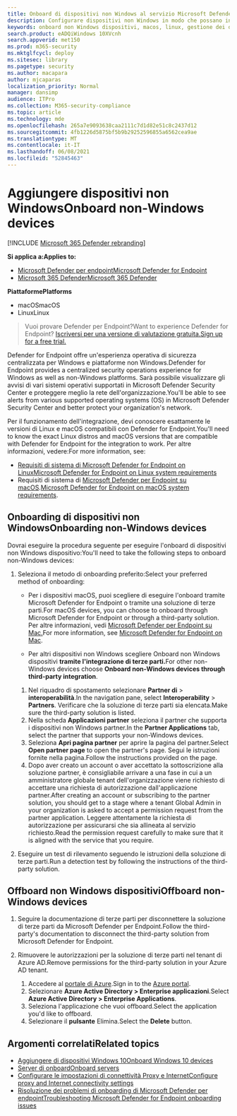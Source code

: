 ```yaml
---
title: Onboard di dispositivi non Windows al servizio Microsoft Defender for Endpoint
description: Configurare dispositivi non Windows in modo che possano inviare i dati del sensore al servizio Microsoft Defender for Endpoint.
keywords: onboard non Windows dispositivi, macos, linux, gestione dei dispositivi, configurare Microsoft Defender per dispositivi endpoint
search.product: eADQiWindows 10XVcnh
search.appverid: met150
ms.prod: m365-security
ms.mktglfcycl: deploy
ms.sitesec: library
ms.pagetype: security
ms.author: macapara
author: mjcaparas
localization_priority: Normal
manager: dansimp
audience: ITPro
ms.collection: M365-security-compliance
ms.topic: article
ms.technology: mde
ms.openlocfilehash: 265a7e9093638caa2111c7d1d82e51c8c2437d12
ms.sourcegitcommit: 4fb1226d5875bf5b9b29252596855a6562cea9ae
ms.translationtype: MT
ms.contentlocale: it-IT
ms.lasthandoff: 06/08/2021
ms.locfileid: "52845463"
---
```

# <a name="onboard-non-windows-devices"></a><span data-ttu-id="65ccd-104">Aggiungere dispositivi non Windows</span><span class="sxs-lookup"><span data-stu-id="65ccd-104">Onboard non-Windows devices</span></span>

[!INCLUDE [Microsoft 365 Defender rebranding](../../includes/microsoft-defender.md)]


<span data-ttu-id="65ccd-105">**Si applica a:**</span><span class="sxs-lookup"><span data-stu-id="65ccd-105">**Applies to:**</span></span>
- [<span data-ttu-id="65ccd-106">Microsoft Defender per endpoint</span><span class="sxs-lookup"><span data-stu-id="65ccd-106">Microsoft Defender for Endpoint</span></span>](https://go.microsoft.com/fwlink/p/?linkid=2154037)
- [<span data-ttu-id="65ccd-107">Microsoft 365 Defender</span><span class="sxs-lookup"><span data-stu-id="65ccd-107">Microsoft 365 Defender</span></span>](https://go.microsoft.com/fwlink/?linkid=2118804)

<span data-ttu-id="65ccd-108">**Piattaforme**</span><span class="sxs-lookup"><span data-stu-id="65ccd-108">**Platforms**</span></span>
- <span data-ttu-id="65ccd-109">macOS</span><span class="sxs-lookup"><span data-stu-id="65ccd-109">macOS</span></span>
- <span data-ttu-id="65ccd-110">Linux</span><span class="sxs-lookup"><span data-stu-id="65ccd-110">Linux</span></span>

><span data-ttu-id="65ccd-111">Vuoi provare Defender per Endpoint?</span><span class="sxs-lookup"><span data-stu-id="65ccd-111">Want to experience Defender for Endpoint?</span></span> [<span data-ttu-id="65ccd-112">Iscriversi per una versione di valutazione gratuita.</span><span class="sxs-lookup"><span data-stu-id="65ccd-112">Sign up for a free trial.</span></span>](https://www.microsoft.com/microsoft-365/windows/microsoft-defender-atp?ocid=docs-wdatp-nonwindows-abovefoldlink) 

<span data-ttu-id="65ccd-113">Defender for Endpoint offre un'esperienza operativa di sicurezza centralizzata per Windows e piattaforme non Windows.</span><span class="sxs-lookup"><span data-stu-id="65ccd-113">Defender for Endpoint provides a centralized security operations experience for Windows as well as non-Windows platforms.</span></span> <span data-ttu-id="65ccd-114">Sarà possibile visualizzare gli avvisi di vari sistemi operativi supportati in Microsoft Defender Security Center e proteggere meglio la rete dell'organizzazione.</span><span class="sxs-lookup"><span data-stu-id="65ccd-114">You'll be able to see alerts from various supported operating systems (OS) in Microsoft Defender Security Center and better protect your organization's network.</span></span> 

<span data-ttu-id="65ccd-115">Per il funzionamento dell'integrazione, devi conoscere esattamente le versioni di Linux e macOS compatibili con Defender for Endpoint.</span><span class="sxs-lookup"><span data-stu-id="65ccd-115">You'll need to know the exact Linux distros and macOS versions that are compatible with Defender for Endpoint for the integration to work.</span></span> <span data-ttu-id="65ccd-116">Per altre informazioni, vedere:</span><span class="sxs-lookup"><span data-stu-id="65ccd-116">For more information, see:</span></span>
- [<span data-ttu-id="65ccd-117">Requisiti di sistema di Microsoft Defender for Endpoint on Linux</span><span class="sxs-lookup"><span data-stu-id="65ccd-117">Microsoft Defender for Endpoint on Linux system requirements</span></span>](microsoft-defender-endpoint-linux.md#system-requirements)  
- <span data-ttu-id="65ccd-118">Requisiti di sistema di [Microsoft Defender per Endpoint su macOS](microsoft-defender-endpoint-mac.md#system-requirements).</span><span class="sxs-lookup"><span data-stu-id="65ccd-118">[Microsoft Defender for Endpoint on macOS system requirements](microsoft-defender-endpoint-mac.md#system-requirements).</span></span>

## <a name="onboarding-non-windows-devices"></a><span data-ttu-id="65ccd-119">Onboarding di dispositivi non Windows</span><span class="sxs-lookup"><span data-stu-id="65ccd-119">Onboarding non-Windows devices</span></span>
<span data-ttu-id="65ccd-120">Dovrai eseguire la procedura seguente per eseguire l'onboard di dispositivi non Windows dispositivo:</span><span class="sxs-lookup"><span data-stu-id="65ccd-120">You'll need to take the following steps to onboard non-Windows devices:</span></span>
1. <span data-ttu-id="65ccd-121">Seleziona il metodo di onboarding preferito:</span><span class="sxs-lookup"><span data-stu-id="65ccd-121">Select your preferred method of onboarding:</span></span>

   - <span data-ttu-id="65ccd-122">Per i dispositivi macOS, puoi scegliere di eseguire l'onboard tramite Microsoft Defender for Endpoint o tramite una soluzione di terze parti.</span><span class="sxs-lookup"><span data-stu-id="65ccd-122">For macOS devices, you can choose to onboard through Microsoft Defender for Endpoint or through a third-party solution.</span></span> <span data-ttu-id="65ccd-123">Per altre informazioni, vedi [Microsoft Defender per Endpoint su Mac.](/microsoft-365/security/defender-endpoint/microsoft-defender-endpoint-mac)</span><span class="sxs-lookup"><span data-stu-id="65ccd-123">For more information, see [Microsoft Defender for Endpoint on Mac](/microsoft-365/security/defender-endpoint/microsoft-defender-endpoint-mac).</span></span>

   - <span data-ttu-id="65ccd-124">Per altri dispositivi non Windows scegliere Onboard non Windows dispositivi **tramite l'integrazione di terze parti.**</span><span class="sxs-lookup"><span data-stu-id="65ccd-124">For other non-Windows devices choose **Onboard non-Windows devices through third-party integration**.</span></span>   
    1. <span data-ttu-id="65ccd-125">Nel riquadro di spostamento selezionare **Partner di**  >  **interoperabilità**.</span><span class="sxs-lookup"><span data-stu-id="65ccd-125">In the navigation pane, select **Interoperability** > **Partners**.</span></span> <span data-ttu-id="65ccd-126">Verificare che la soluzione di terze parti sia elencata.</span><span class="sxs-lookup"><span data-stu-id="65ccd-126">Make sure the third-party solution is listed.</span></span>
    2. <span data-ttu-id="65ccd-127">Nella scheda **Applicazioni partner** seleziona il partner che supporta i dispositivi non Windows partner.</span><span class="sxs-lookup"><span data-stu-id="65ccd-127">In the **Partner Applications** tab, select the partner that supports your non-Windows devices.</span></span>
    3. <span data-ttu-id="65ccd-128">Seleziona **Apri pagina partner** per aprire la pagina del partner.</span><span class="sxs-lookup"><span data-stu-id="65ccd-128">Select **Open partner page** to open the partner's page.</span></span> <span data-ttu-id="65ccd-129">Segui le istruzioni fornite nella pagina.</span><span class="sxs-lookup"><span data-stu-id="65ccd-129">Follow the instructions provided on the page.</span></span>
    4. <span data-ttu-id="65ccd-130">Dopo aver creato un account o aver accettato la sottoscrizione alla soluzione partner, è consigliabile arrivare a una fase in cui a un amministratore globale tenant dell'organizzazione viene richiesto di accettare una richiesta di autorizzazione dall'applicazione partner.</span><span class="sxs-lookup"><span data-stu-id="65ccd-130">After creating an account or subscribing to the partner solution, you should get to a stage where a tenant Global Admin in your organization is asked to accept a permission request from the partner application.</span></span> <span data-ttu-id="65ccd-131">Leggere attentamente la richiesta di autorizzazione per assicurarsi che sia allineata al servizio richiesto.</span><span class="sxs-lookup"><span data-stu-id="65ccd-131">Read the permission request carefully to make sure that it is aligned with the service that you require.</span></span> 

        
2. <span data-ttu-id="65ccd-132">Eseguire un test di rilevamento seguendo le istruzioni della soluzione di terze parti.</span><span class="sxs-lookup"><span data-stu-id="65ccd-132">Run a detection test by following the instructions of the third-party solution.</span></span>

## <a name="offboard-non-windows-devices"></a><span data-ttu-id="65ccd-133">Offboard non Windows dispositivi</span><span class="sxs-lookup"><span data-stu-id="65ccd-133">Offboard non-Windows devices</span></span>

1. <span data-ttu-id="65ccd-134">Seguire la documentazione di terze parti per disconnettere la soluzione di terze parti da Microsoft Defender per Endpoint.</span><span class="sxs-lookup"><span data-stu-id="65ccd-134">Follow the third-party's documentation to disconnect the third-party solution from Microsoft Defender for Endpoint.</span></span>

2. <span data-ttu-id="65ccd-135">Rimuovere le autorizzazioni per la soluzione di terze parti nel tenant di Azure AD.</span><span class="sxs-lookup"><span data-stu-id="65ccd-135">Remove permissions for the third-party solution in your Azure AD tenant.</span></span>
   1. <span data-ttu-id="65ccd-136">Accedere al [portale di Azure](https://portal.azure.com).</span><span class="sxs-lookup"><span data-stu-id="65ccd-136">Sign in to the [Azure portal](https://portal.azure.com).</span></span>
   2. <span data-ttu-id="65ccd-137">Selezionare **Azure Active Directory > Enterprise applicazioni**.</span><span class="sxs-lookup"><span data-stu-id="65ccd-137">Select **Azure Active Directory > Enterprise Applications**.</span></span>
   3. <span data-ttu-id="65ccd-138">Seleziona l'applicazione che vuoi offboard.</span><span class="sxs-lookup"><span data-stu-id="65ccd-138">Select the application you'd like to offboard.</span></span>
   4. <span data-ttu-id="65ccd-139">Selezionare il **pulsante** Elimina.</span><span class="sxs-lookup"><span data-stu-id="65ccd-139">Select the **Delete** button.</span></span>


## <a name="related-topics"></a><span data-ttu-id="65ccd-140">Argomenti correlati</span><span class="sxs-lookup"><span data-stu-id="65ccd-140">Related topics</span></span>
- [<span data-ttu-id="65ccd-141">Aggiungere di dispositivi Windows 10</span><span class="sxs-lookup"><span data-stu-id="65ccd-141">Onboard Windows 10 devices</span></span>](configure-endpoints.md)
- [<span data-ttu-id="65ccd-142">Server di onboard</span><span class="sxs-lookup"><span data-stu-id="65ccd-142">Onboard servers</span></span>](configure-server-endpoints.md)
- [<span data-ttu-id="65ccd-143">Configurare le impostazioni di connettività Proxy e Internet</span><span class="sxs-lookup"><span data-stu-id="65ccd-143">Configure proxy and Internet connectivity settings</span></span>](configure-proxy-internet.md)
- [<span data-ttu-id="65ccd-144">Risoluzione dei problemi di onboarding di Microsoft Defender per endpoint</span><span class="sxs-lookup"><span data-stu-id="65ccd-144">Troubleshooting Microsoft Defender for Endpoint onboarding issues</span></span>](troubleshoot-onboarding.md)
